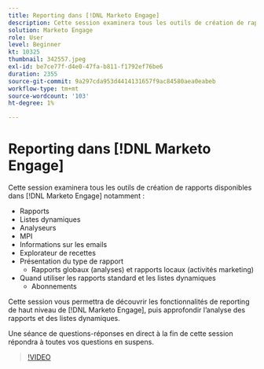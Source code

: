```yaml
---
title: Reporting dans [!DNL Marketo Engage]
description: Cette session examinera tous les outils de création de rapports disponibles dans [!DNL Marketo Engage] Inclusion des informations sur les emails des analyseurs de listes dynamiques dans les rapports
solution: Marketo Engage
role: User
level: Beginner
kt: 10325
thumbnail: 342557.jpeg
exl-id: be7ce77f-d4e0-47fa-b811-f1792ef76be6
duration: 2355
source-git-commit: 9a297cda953d4414131657f9ac84580aea0eabeb
workflow-type: tm+mt
source-wordcount: '103'
ht-degree: 1%

---
```


# Reporting dans [!DNL Marketo Engage]

Cette session examinera tous les outils de création de rapports disponibles dans [!DNL Marketo Engage] notamment :

* Rapports
* Listes dynamiques
* Analyseurs
* MPI
* Informations sur les emails
* Explorateur de recettes
* Présentation du type de rapport
   * Rapports globaux (analyses) et rapports locaux (activités marketing)
* Quand utiliser les rapports standard et les listes dynamiques
   * Abonnements

Cette session vous permettra de découvrir les fonctionnalités de reporting de haut niveau de [!DNL Marketo Engage], puis approfondir l’analyse des rapports et des listes dynamiques.

Une séance de questions-réponses en direct à la fin de cette session répondra à toutes vos questions en suspens.

>[!VIDEO](https://video.tv.adobe.com/v/342557/?quality=12&learn=on)
